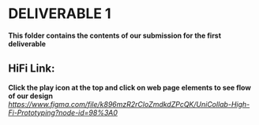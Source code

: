 # DELIVERABLE 1

**This folder contains the contents of our submission for the first deliverable**

## HiFi Link:
**Click the play icon at the top and click on web page elements to see flow of our design**  
*https://www.figma.com/file/k896mzR2rCloZmdkdZPcQK/UniCollab-High-Fi-Prototyping?node-id=98%3A0*

